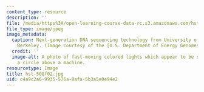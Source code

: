 ```yaml
---
content_type: resource
description: ''
file: /media/https%3A/open-learning-course-data-rc.s3.amazonaws.com/hst-508-genomics-and-computational-biology-fall-2002/c4a9c2a69935576a8afa5b3a5e0e94e2_hst-508f02.jpg
file_type: image/jpeg
image_metadata:
  caption: Next-generation DNA sequencing technology from University of California,
    Berkeley. (Image courtesy of the [U.S. Department of Energy Genomes to Life Program](http://doegenomestolife.org/).)
  credit: ''
  image-alt: A photo of fast-moving colored lights which appear to be spinning in
    a circle above a machine.
resourcetype: Image
title: hst-508f02.jpg
uid: c4a9c2a6-9935-576a-8afa-5b3a5e0e94e2
---
```

